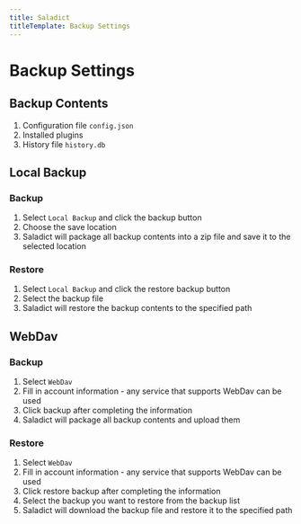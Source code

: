 ```yaml
---
title: Saladict
titleTemplate: Backup Settings
---
```


# Backup Settings

## Backup Contents

1. Configuration file `config.json`
2. Installed plugins
3. History file `history.db`

## Local Backup

### Backup

1. Select `Local Backup` and click the backup button
2. Choose the save location
3. Saladict will package all backup contents into a zip file and save it to the selected location

### Restore

1. Select `Local Backup` and click the restore backup button
2. Select the backup file
3. Saladict will restore the backup contents to the specified path

## WebDav

### Backup

1. Select `WebDav`
2. Fill in account information - any service that supports WebDav can be used
3. Click backup after completing the information
4. Saladict will package all backup contents and upload them

### Restore

1. Select `WebDav`
2. Fill in account information - any service that supports WebDav can be used
3. Click restore backup after completing the information
4. Select the backup you want to restore from the backup list
5. Saladict will download the backup file and restore it to the specified path